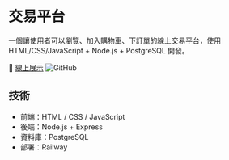 # 交易平台

一個讓使用者可以瀏覽、加入購物車、下訂單的線上交易平台，使用 HTML/CSS/JavaScript + Node.js + PostgreSQL 開發。

🔗 [線上展示](https://html-css-js-production.up.railway.app/)
![GitHub](https://github.com/AlisonSmith1/HTML-CSS-JS.git)

## 技術

- 前端：HTML / CSS / JavaScript
- 後端：Node.js + Express
- 資料庫：PostgreSQL
- 部署：Railway
